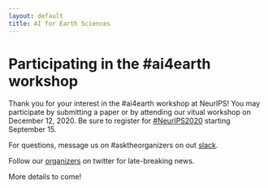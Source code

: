 ```yaml
---
layout: default
title: AI for Earth Sciences
---
```


# Participating in the #ai4earth workshop

Thank you for your interest in the #ai4earth workshop at NeurIPS! You may participate by submitting a paper or by attending our vitual workshop on December 12, 2020. Be sure to register for [#NeurIPS2020](https://nips.cc/Register/view-registration) starting September 15. 

For questions, message us on #asktheorganizers on out [slack](https://join.slack.com/t/ai4earth/shared_invite/zt-hfa514gw-PN5kb_x1r2~bEB42hbDA_Q). 

Follow our [organizers](https://ai4earthscience.github.io/neurips-2020-workshop/#organizers) on twitter for late-breaking news. 

More details to come!  
